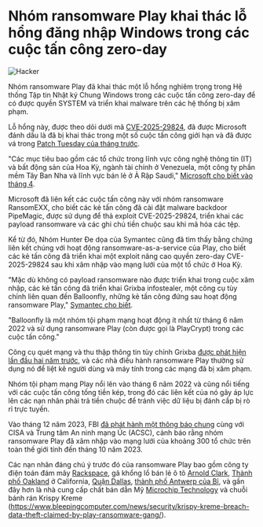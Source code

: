 # Nhóm ransomware Play khai thác lỗ hổng đăng nhập Windows trong các cuộc tấn công zero-day

![Hacker](https://www.bleepstatic.com/content/hl-images/2025/05/07/Hacker-windows.jpg)

Nhóm ransomware Play đã khai thác một lỗ hổng nghiêm trọng trong Hệ thống Tập tin Nhật ký Chung Windows trong các cuộc tấn công zero-day để có được quyền SYSTEM và triển khai malware trên các hệ thống bị xâm phạm.

Lỗ hổng này, được theo dõi dưới mã [CVE-2025-29824](https://msrc.microsoft.com/update-guide/vulnerability/CVE-2025-29824), đã được Microsoft đánh dấu là đã bị khai thác trong một số cuộc tấn công giới hạn và đã được vá trong [Patch Tuesday của tháng trước](https://www.bleepingcomputer.com/news/microsoft/microsoft-april-2025-patch-tuesday-fixes-exploited-zero-day-134-flaws/).

"Các mục tiêu bao gồm các tổ chức trong lĩnh vực công nghệ thông tin (IT) và bất động sản của Hoa Kỳ, ngành tài chính ở Venezuela, một công ty phần mềm Tây Ban Nha và lĩnh vực bán lẻ ở Ả Rập Saudi," [Microsoft cho biết vào tháng 4](https://www.bleepingcomputer.com/news/security/microsoft-windows-clfs-zero-day-exploited-by-ransomware-gang/).

Microsoft đã liên kết các cuộc tấn công này với nhóm ransomware RansomEXX, cho biết các kẻ tấn công đã cài đặt malware backdoor PipeMagic, được sử dụng để thả exploit CVE-2025-29824, triển khai các payload ransomware và các ghi chú tiền chuộc sau khi mã hóa các tệp.

Kể từ đó, Nhóm Hunter Đe dọa của Symantec cũng đã tìm thấy bằng chứng liên kết chúng với hoạt động ransomware-as-a-service của Play, cho biết các kẻ tấn công đã triển khai một exploit nâng cao quyền zero-day CVE-2025-29824 sau khi xâm nhập vào mạng lưới của một tổ chức ở Hoa Kỳ.

"Mặc dù không có payload ransomware nào được triển khai trong cuộc xâm nhập, các kẻ tấn công đã triển khai Grixba infostealer, một công cụ tùy chỉnh liên quan đến Balloonfly, những kẻ tấn công đứng sau hoạt động ransomware Play," [Symantec cho biết](https://www.security.com/threat-intelligence/play-ransomware-zero-day).

"Balloonfly là một nhóm tội phạm mạng hoạt động ít nhất từ tháng 6 năm 2022 và sử dụng ransomware Play (còn được gọi là PlayCrypt) trong các cuộc tấn công."

Công cụ quét mạng và thu thập thông tin tùy chỉnh Grixba [được phát hiện lần đầu hai năm trước](https://www.bleepingcomputer.com/news/security/play-ransomware-gang-uses-custom-shadow-volume-copy-data-theft-tool/), và các nhà điều hành ransomware Play thường sử dụng nó để liệt kê người dùng và máy tính trong các mạng đã bị xâm phạm.

Nhóm tội phạm mạng Play nổi lên vào tháng 6 năm 2022 và cũng nổi tiếng với các cuộc tấn công tống tiền kép, trong đó các liên kết của nó gây áp lực lên các nạn nhân phải trả tiền chuộc để tránh việc dữ liệu bị đánh cắp bị rò rỉ trực tuyến.

Vào tháng 12 năm 2023, FBI [đã phát hành một thông báo chung](https://www.bleepingcomputer.com/news/security/fbi-play-ransomware-breached-300-victims-including-critical-orgs/) cùng với CISA và Trung tâm An ninh mạng Úc (ACSC), cảnh báo rằng nhóm ransomware Play đã xâm nhập vào mạng lưới của khoảng 300 tổ chức trên toàn thế giới tính đến tháng 10 năm 2023.

Các nạn nhân đáng chú ý trước đó của ransomware Play bao gồm công ty điện toán đám mây [Rackspace](https://www.bleepingcomputer.com/news/security/rackspace-confirms-play-ransomware-was-behind-recent-cyberattack/), gã khổng lồ bán lẻ ô tô [Arnold Clark](https://www.bleepingcomputer.com/news/security/arnold-clark-customer-data-stolen-in-attack-claimed-by-play-ransomware/), [Thành phố Oakland](https://www.bleepingcomputer.com/news/security/play-ransomware-claims-disruptive-attack-on-city-of-oakland/) ở California, [Quận Dallas](https://www.bleepingcomputer.com/news/security/dallas-county-data-of-200-000-exposed-in-2023-ransomware-attack/), [thành phố Antwerp của Bỉ](https://www.bleepingcomputer.com/news/security/play-ransomware-claims-attack-on-belgium-city-of-antwerp/), và gần đây hơn là nhà cung cấp chất bán dẫn Mỹ [Microchip Technology](https://www.bleepingcomputer.com/news/security/microchip-technology-confirms-data-was-stolen-in-cyberattack/) và chuỗi bánh rán Krispy Kreme (https://www.bleepingcomputer.com/news/security/krispy-kreme-breach-data-theft-claimed-by-play-ransomware-gang/).